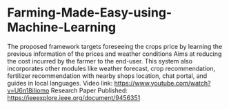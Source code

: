 # Farming-Made-Easy-using-Machine-Learning

The proposed framework targets foreseeing the crops price by learning the previous information of the prices and weather conditions Aims at reducing the cost incurred by the farmer to the end-user. This system also incorporates other modules like weather forecast, crop recommendation, fertilizer recommendation with nearby shops location, chat portal, and guides in local languages.
Video link: https://www.youtube.com/watch?v=U6n18iIiomo
Research Paper Published: https://ieeexplore.ieee.org/document/9456351
